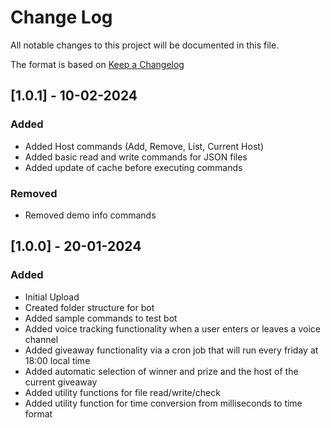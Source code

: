 # Change Log

All notable changes to this project will be documented in this file.

The format is based on [Keep a Changelog](http://keepachangelog.com/)

## [1.0.1] - 10-02-2024

### Added

- Added Host commands (Add, Remove, List, Current Host)
- Added basic read and write commands for JSON files
- Added update of cache before executing commands

### Removed

- Removed demo info commands

## [1.0.0] - 20-01-2024

### Added

- Initial Upload
- Created folder structure for bot
- Added sample commands to test bot
- Added voice tracking functionality when a user enters or leaves a voice channel
- Added giveaway functionality via a cron job that will run every friday at 18:00 local time
- Added automatic selection of winner and prize and the host of the current giveaway
- Added utility functions for file read/write/check
- Added utility function for time conversion from milliseconds to time format
